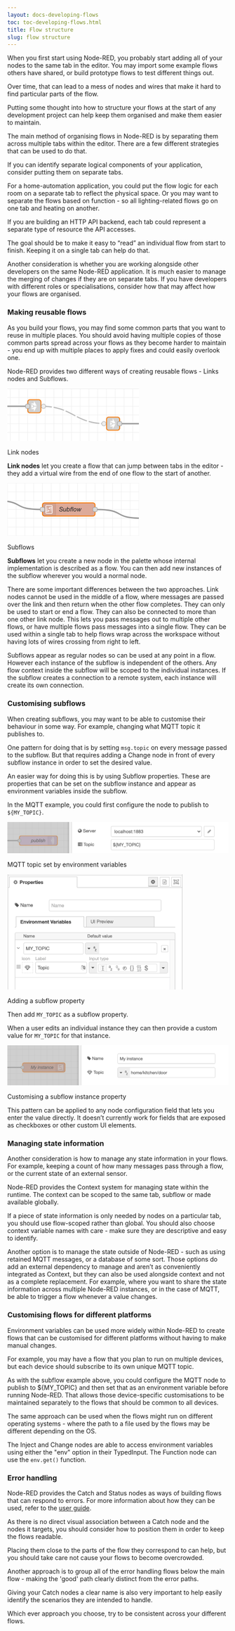 ```yaml
---
layout: docs-developing-flows
toc: toc-developing-flows.html
title: Flow structure
slug: flow structure
---
```


When you first start using Node-RED, you probably start adding all of your nodes to the same tab in the editor. You may import some example flows others have shared, or build prototype flows to test different things out.

Over time, that can lead to a mess of nodes and wires that make it hard to find particular parts of the flow.

Putting some thought into how to structure your flows at the start of any development project can help keep them organised and make them easier to maintain.

The main method of organising flows in Node-RED is by separating them across multiple tabs within the editor. There are a few different strategies that can be used to do that.

If you can identify separate logical components of your application, consider putting them on separate tabs.

For a home-automation application, you could put the flow logic for each room on a separate tab to reflect the physical space. Or you may want to separate the flows based on function - so all lighting-related flows go on one tab and heating on another.

If you are building an HTTP API backend, each tab could represent a separate type of resource the API accesses.

The goal should be to make it easy to “read” an individual flow from start to finish. Keeping it on a single tab can help do that.

Another consideration is whether you are working alongside other developers on the same Node-RED application. It is much easier to manage the merging of changes if they are on separate tabs. If you have developers with different roles or specialisations, consider how that may affect how your flows are organised.


### Making reusable flows

As you build your flows, you may find some common parts that you want to reuse in multiple places. You should avoid having multiple copies of those common parts spread across your flows as they become harder to maintain - you end up with multiple places to apply fixes and could easily overlook one.

Node-RED provides two different ways of creating reusable flows - Links nodes and Subflows.

<div style="width: 300px" class="figure align-right">
  <img src="images/link-nodes.png" alt="Link nodes">
  <p class="caption">Link nodes</p>
</div>

**Link nodes** let you create a flow that can jump between tabs in the editor - they add a virtual wire from the end of one flow to the start of another.

<div style="clear:both"></div>

<div style="width: 300px" class="figure align-right">
  <img src="images/subflow.png" alt="Subflows">
  <p class="caption">Subflows</p>
</div>

**Subflows** let you create a new node in the palette whose internal implementation is described as a flow. You can then add new instances of the subflow wherever you would a normal node.



There are some important differences between the two approaches. Link nodes cannot be used in the middle of a flow, where messages are passed over the link and then return when the other flow completes. They can only be used to start or end a flow. They can also be connected to more than one other link node. This lets you pass messages out to multiple other flows, or have multiple flows pass messages into a single flow. They can be used within a single tab to help flows wrap across the workspace without having lots of wires crossing from right to left.

Subflows appear as regular nodes so can be used at any point in a flow. However each instance of the subflow is independent of the others. Any flow context inside the subflow will be scoped to the individual instances. If the subflow creates a connection to a remote system, each instance will create its own connection.

### Customising subflows

When creating subflows, you may want to be able to customise their behaviour in some way. For example, changing what MQTT topic it publishes to.

One pattern for doing that is by setting `msg.topic` on every message passed to the subflow. But that requires adding a Change node in front of every subflow instance in order to set the desired value.

An easier way for doing this is by using Subflow properties. These are properties that can be set on the subflow instance and appear as environment variables inside the subflow.

In the MQTT example, you could first configure the node to publish to `${MY_TOPIC}`.

<div class="figure">
  <img src="images/mqtt-envvar.png" alt="MQTT topic set by environment variables">
  <p class="caption">MQTT topic set by environment variables</p>
</div>

<div style="width: 400px" class="figure align-right">
  <img src="images/subflow-envvar.png" alt="Adding a subflow property">
  <p class="caption">Adding a subflow property</p>
</div>

Then add `MY_TOPIC` as a subflow property.

<div style="clear:both"></div>

When a user edits an individual instance they can then provide a custom value for `MY_TOPIC` for that instance.


<div class="figure">
  <img src="images/subflow-instance-envvar.png" alt="Customising a subflow instance property">
  <p class="caption">Customising a subflow instance property</p>

</div>


This pattern can be applied to any node configuration field that lets you enter the value directly. It doesn’t currently work for fields that are exposed as checkboxes or other custom UI elements.

### Managing state information

Another consideration is how to manage any state information in your flows. For example, keeping a count of how many messages pass through a flow, or the current state of an external sensor.

Node-RED provides the Context system for managing state within the runtime. The context can be scoped to the same tab, subflow or made available globally.

If a piece of state information is only needed by nodes on a particular tab, you should use flow-scoped rather than global. You should also choose context variable names with care - make sure they are descriptive and easy to identify.

Another option is to manage the state outside of Node-RED - such as using retained MQTT messages, or a database of some sort. Those options do add an external dependency to manage and aren’t as conveniently integrated as Context, but they can also be used alongside context and not as a complete replacement. For example, where you want to share the state information across multiple Node-RED instances, or in the case of MQTT, be able to trigger a flow whenever a value changes.


### Customising flows for different platforms

Environment variables can be used more widely within Node-RED to create flows that can be customised for different platforms without having to make manual changes.

For example, you may have a flow that you plan to run on multiple devices, but each device should subscribe to its own unique MQTT topic.

As with the subflow example above, you could configure the MQTT node to publish to ${MY_TOPIC} and then set that as an environment variable before running Node-RED. That allows those device-specific customisations to be maintained separately to the flows that should be common to all devices.

The same approach can be used when the flows might run on different operating systems - where the path to a file used by the flows may be different depending on the OS.

The Inject and Change nodes are able to access environment variables using either the "env" option in their TypedInput. The Function node can use the `env.get()` function.

### Error handling

Node-RED provides the Catch and Status nodes as ways of building flows that can respond to errors. For more information about how they can be used, refer to the [user guide](/docs/user-guide/handling-errors).

As there is no direct visual association between a Catch node and the nodes it targets, you should consider how to position them in order to keep the flows readable.

Placing them close to the parts of the flow they correspond to can help, but you should take care not cause your flows to become overcrowded.

Another approach is to group all of the error handling flows below the main flow - making the 'good' path clearly distinct from the error paths.

Giving your Catch nodes a clear name is also very important to help easily identify the scenarios they are intended to handle.

Which ever approach you choose, try to be consistent across your different flows.

